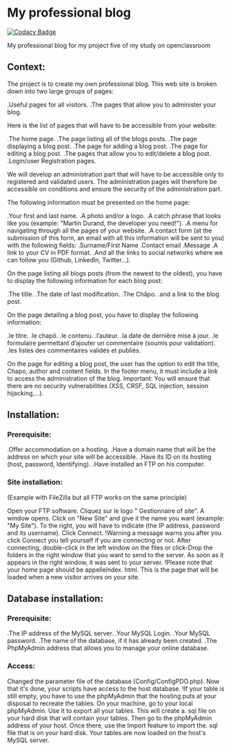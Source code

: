 # My professional blog

[![Codacy Badge](https://api.codacy.com/project/badge/Grade/93291baa746f45d7ae67a5859936cd8f)](https://app.codacy.com/app/michaelgtfr/my_professional_blog?utm_source=github.com&utm_medium=referral&utm_content=michaelgtfr/my_professional_blog&utm_campaign=Badge_Grade_Settings)

My professional blog for my project five of my study on openclassroom

## Context:

The project is to create my own professional blog. This web site is broken down into two large groups of pages:

  .Useful pages for all visitors.
  .The pages that allow you to administer your blog.
  
Here is the list of pages that will have to be accessible from your website:
  
  .The home page.
  .The page listing all of the blogs posts.
  .The page displaying a blog post.
  .The page for adding a blog post.
  .The page for editing a blog post.
  .The pages that allow you to edit/delete a blog post.
  .Login/user Registration pages.
  
We will develop an administration part that will have to be accessible only to registered and validated users.
The administration pages will therefore be accessible on conditions and ensure the security of the administration part.

The following information must be presented on the home page:

  .Your first and last name.
  .A photo and/or a logo.
  .A catch phrase that looks like you (example: "Martin Durand, the developer you need!").
  .A menu for navigating through all the pages of your website.
  .A contact form (at the submission of this form, an email with all this information will be sent to you) with the following fields:       .Surname/First Name
    .Contact email
    .Message
  .A link to your CV in PDF format.
  .And all the links to social networks where we can follow you (Github, LinkedIn, Twitter...).

On the page listing all blogs posts (from the newest to the oldest), you have to display the following information for each blog post:

  .The title.
  .The date of last modification.
  .The Châpo.
  .and a link to the blog post.
  
On the page detailing a blog post, you have to display the following information:

  .le titre.
  .le chapô.
  .le contenu.
  .l’auteur.
  .la date de dernière mise à jour.
  .le formulaire permettant d’ajouter un commentaire (soumis pour validation).
  .les listes des commentaires validés et publiés.
  
On the page for editing a blog post, the user has the option to edit the title, Chapo, author and content fields.
In the footer menu, it must include a link to access the administration of the blog.
Important: You will ensure that there are no security vulnerabilities (XSS, CRSF, SQL injection, session hijacking,...).

## Installation:

### Prerequisite:

  .Offer accommodation on a hosting.
  .Have a domain name that will be the address on which your site will be accessible.
  .Have its ID on its hosting (host, password, Identifying).
  .Have installed an FTP on his computer.
  
### Site installation:
(Example with FileZilla but all FTP works on the same principle)

  Open your FTP software. Cliquez sur le logo " Gestionnaire of site". A window opens. Click on "New Site" and give it the name you want (example: "My Site"). To the right, you will have to indicate (the IP address, password and its username). Click Connect.
  !Warning a message warns you after you click Connect you tell yourself if you are connecting or not.
  After connecting, double-click in the left window on the files or click-Drop the folders in the right window that you want to send to the server. As soon as it appears in the right window, it was sent to your server.
  !Please note that your home page should be appelleindex. html. This is the page that will be loaded when a new visitor arrives on your site.
  
## Database installation:

### Prerequisite:

  .The IP address of the MySQL server.
  .Your MySQL Login.
  .Your MySQL password.
  .The name of the database, if it has already been created.
  .The PhpMyAdmin address that allows you to manage your online database.
  
### Access:

   Changed the parameter file of the database (Config/ConfigPDO.php). Now that it's done, your scripts have access to the host database.
   !If your table is still empty, you have to use the phpMyAdmin that the hosting puts at your disposal to recreate the tables. On your machine, go to your local phpMyAdmin. Use it to export all your tables. This will create a. sql file on your hard disk that will contain your tables. Then go to the phpMyAdmin address of your host. Once there, use the Import feature to import the. sql file that is on your hard disk. Your tables are now loaded on the host's MySQL server.

